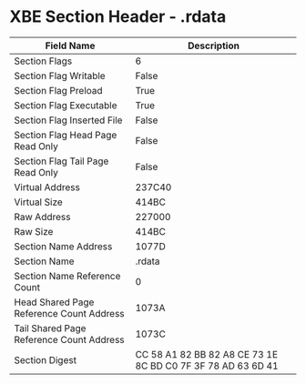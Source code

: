 # XBE Section Header - .rdata

| Field Name | Description |
|---|---|
| Section Flags | 6 |
| Section Flag Writable | False |
| Section Flag Preload | True |
| Section Flag Executable | True |
| Section Flag Inserted File | False |
| Section Flag Head Page Read Only | False |
| Section Flag Tail Page Read Only | False |
| Virtual Address | 237C40 |
| Virtual Size | 414BC |
| Raw Address | 227000 |
| Raw Size | 414BC |
| Section Name Address | 1077D |
| Section Name | .rdata |
| Section Name Reference Count | 0 |
| Head Shared Page Reference Count Address | 1073A |
| Tail Shared Page Reference Count Address | 1073C |
| Section Digest | CC 58 A1 82 BB 82 A8 CE 73 1E 8C BD C0 7F 3F 78 AD 63 6D 41 |
